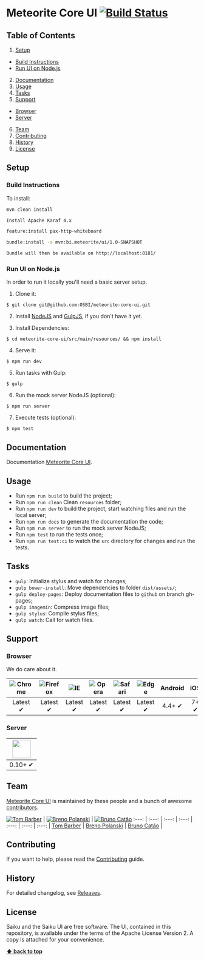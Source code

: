 # Meteorite Core UI [![Build Status](https://travis-ci.org/OSBI/meteorite-core-ui.svg?branch=master)](https://travis-ci.org/OSBI/meteorite-core-ui)

## Table of Contents

1. [Setup](#setup)
  - [Build Instructions](#build-instructions)
  - [Run UI on Node.js](#run-ui-on-nodejs)
2. [Documentation](#documentation)
3. [Usage](#usage)
4. [Tasks](#tasks)
5. [Support](#support)
  - [Browser](#browser)
  - [Server](#server)
6. [Team](#team)
7. [Contributing](#contributing)
8. [History](#history)
9. [License](#license)

## Setup

### Build Instructions

To install:

```sh
mvn clean install

Install Apache Karaf 4.x

feature:install pax-http-whiteboard

bundle:install -s mvn:bi.meteorite/ui/1.0-SNAPSHOT

Bundle will then be available on http://localhost:8181/
```

### Run UI on Node.js

In order to run it locally you'll need a basic server setup.

1. Clone it:

  ```
  $ git clone git@github.com:OSBI/meteorite-core-ui.git
  ```

2. Install [NodeJS](https://nodejs.org/en/download/) and [GulpJS](https://github.com/gulpjs/gulp/blob/master/docs/getting-started.md#1-install-gulp-globally), if you don't have it yet.
  
3. Install Dependencies:
  
  ```
  $ cd meteorite-core-ui/src/main/resources/ && npm install
  ```

4. Serve it:

  ```
  $ npm run dev
  ```

5. Run tasks with Gulp:

  ```
  $ gulp
  ```

6. Run the mock server NodeJS (optional):

  ```
  $ npm run server
  ```

7. Execute tests (optional):

  ```
  $ npm test
  ```

## Documentation

Documentation [Meteorite Core UI](http://osbi.github.io/meteorite-core-ui/).

## Usage

- Run `npm run build` to build the project;
- Run `npm run clean` Clean `resources` folder;
- Run `npm run dev` to build the project, start watching files and run the local server;
- Run `npm run docs` to generate the documentation the code;
- Run `npm run server` to run the mock server NodeJS;
- Run `npm test` to run the tests once;
- Run `npm run test:ci` to watch the `src` directory for changes and run the tests.

## Tasks

- `gulp`: Initialize stylus and watch for changes;
- `gulp bower-install`: Move dependencies to folder `dist/assets/`;
- `gulp deploy-pages`: Deploy documentation files to `github` on branch gh-pages;
- `gulp imagemin`: Compress image files;
- `gulp stylus`: Compile stylus files;
- `gulp watch`: Call for watch files.

## Support

### Browser

We do care about it.

![Chrome](https://raw.github.com/alrra/browser-logos/master/chrome/chrome_48x48.png) | ![Firefox](https://raw.github.com/alrra/browser-logos/master/firefox/firefox_48x48.png) | ![IE](https://raw.github.com/alrra/browser-logos/master/internet-explorer/internet-explorer_48x48.png) | ![Opera](https://raw.github.com/alrra/browser-logos/master/opera/opera_48x48.png) | ![Safari](https://raw.github.com/alrra/browser-logos/master/safari/safari_48x48.png) | ![Edge](https://raw.githubusercontent.com/alrra/browser-logos/master/edge/edge_48x48.png) | **Android** | **iOS** | **Windows Phone** |
:---: | :---: | :---: | :---: | :---: |  :---: | :---: | :---: | :---: |
Latest ✔ | Latest ✔ | Latest ✔ | Latest ✔ | Latest ✔ | Latest ✔ | 4.4+ ✔ | 7+ ✔ | 8+ ✔ |

### Server

<a href="https://nodejs.org"><img height=48 src="https://raw.githubusercontent.com/caiogondim/javascript-server-side-logos/master/node.js/standard/454x128.png"></a> |
--- |
0.10+ ✔ |

## Team

[Meteorite Core UI](http://www.meteorite.bi/) is maintained by these people and a bunch of awesome [contributors](https://github.com/OSBI/meteorite-core-ui/graphs/contributors).

[![Tom Barber](https://avatars0.githubusercontent.com/u/103544?v=2&s=70)](https://github.com/buggtb) | [![Breno Polanski](https://avatars1.githubusercontent.com/u/1894191?v=2&s=70)](https://github.com/brenopolanski) | [![Bruno Catão](https://avatars2.githubusercontent.com/u/785116?v=3&s=70)](https://github.com/brunogamacatao)
:---: | :---: | :---: | :---: | :---: | :---: | :---: |
[Tom Barber](https://github.com/buggtb) | [Breno Polanski](https://github.com/brenopolanski) | [Bruno Catão](https://github.com/brunogamacatao) |

## Contributing

If you want to help, please read the [Contributing](https://github.com/OSBI/meteorite-core-ui/blob/master/CONTRIBUTING.md) guide.

## History

For detailed changelog, see [Releases](https://github.com/OSBI/meteorite-core-ui/releases).

## License

Saiku and the Saiku UI are free software. The UI, contained in this repository,
is available under the terms of the Apache License Version 2. A copy is attached for your convenience.

**[⬆ back to top](#table-of-contents)**
